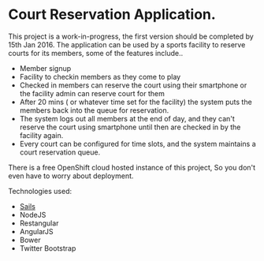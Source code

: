 # Court Reservation Application.

This project is a work-in-progress, the first version should be completed by 15th Jan 2016.
The application can be used by a sports facility to reserve courts for its members, some of the features include..
* Member signup
* Facility to checkin members as they come to play
* Checked in members can reserve the court using their smartphone or the facility admin can reserve court for them
* After 20 mins ( or whatever time set for the facility) the system puts the members back into the queue for reservation.
* The system logs out all members at the end of day, and they can't reserve the court using smartphone until then are checked in by the facility again.
* Every court can be configured for time slots, and the system maintains a court reservation queue.

There is a free OpenShift cloud hosted instance of this project, So you don't even have to worry about deployment.

Technologies used:
* [Sails](http://sailsjs.org)
* NodeJS
* Restangular
* AngularJS
* Bower
* Twitter Bootstrap